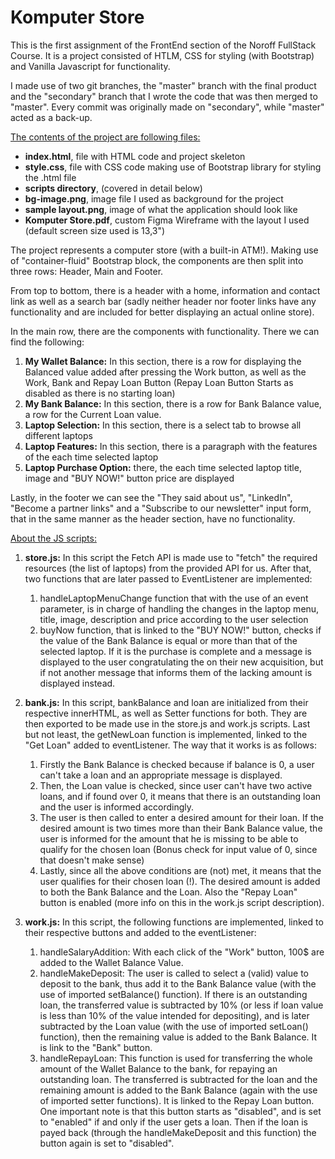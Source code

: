 # **Komputer Store**

This is the first assignment of the FrontEnd section of the Noroff FullStack Course. It is a project consisted of HTLM, CSS for styling (with Bootstrap) and Vanilla Javascript for functionality.

I made use of two git branches, the "master" branch with the final product and the "secondary" branch that I wrote the code that was then merged to "master". Every commit was originally made on "secondary", while "master" acted as a back-up.

<u>The contents of the project are following files:</U>

- **index.html**, file with HTML code and project skeleton
- **style.css**, file with CSS code making use of Bootstrap library for styling the .html file
- **scripts directory**, (covered in detail below)
- **bg-image.png**, image file I used as background for the project
- **sample layout.png**, image of what the application should look like 
- **Komputer Store.pdf**, custom Figma Wireframe with the layout I used (default screen size used is 13,3")

The project represents a computer store (with a built-in ATM!). Making use of "container-fluid" Bootstrap block, the components are then split into three rows: Header, Main and Footer.

From top to bottom, there is a header with a home, information and contact link as well as a search bar (sadly neither header nor footer links have any functionality and are included for better displaying an actual online store).

In the main row, there are the components with functionality. There we can find the following:

1. **My Wallet Balance:** In this section, there is a row for displaying the Balanced value added after pressing the Work button, as well as the Work, Bank and Repay Loan Button (Repay Loan Button Starts as disabled as there is no starting loan)
2. **My Bank Balance:** In this section, there is a row for Bank Balance value, a row for the Current Loan value.
3. **Laptop Selection:** In this section, there is a select tab to browse all different laptops
4. **Laptop Features:** In this section, there is a paragraph with the features of the each time selected laptop
5. **Laptop Purchase Option:** there, the each time selected laptop title, image and "BUY NOW!" button price are displayed

Lastly, in the footer we can see the "They said about us", "LinkedIn", "Become a partner links" and a "Subscribe to our newsletter" input form, that in the same manner as the header section, have no functionality.

<u>About the JS scripts:</u>

1.  **store.js:** In this script the Fetch API is made use to "fetch" the required resources (the list of laptops) from the provided API for us. After that, two functions that are later passed to EventListener are implemented:

    1. handleLaptopMenuChange function that with the use of an event parameter, is in charge of handling the changes in the laptop menu, title, image, description and price according to the user selection
    2. buyNow function, that is linked to the "BUY NOW!" button, checks if the value of the Bank Balance is equal or more than that of the selected laptop. If it is the purchase is complete and a message is displayed to the user congratulating the on their new acquisition, but if not another message that informs them of the lacking amount is displayed instead.
2.  **bank.js:**  In this script, bankBalance and loan are initialized from their respective innerHTML, as well as Setter functions for both. They are then exported to be made use in the store.js and work.js scripts. Last but not least, the getNewLoan function is implemented, linked to the "Get Loan" added to eventListener. The way that it works is as follows:

    1. Firstly the Bank Balance is checked because if balance is 0, a user can't take a loan and an appropriate message is displayed.
    2. Then, the Loan value is checked, since user can't have two active loans, and if found over 0, it means that there is an outstanding loan and the user is informed accordingly.
    3. The user is then called to enter a desired amount for their loan. If the desired amount is two times more than their Bank Balance value, the user is informed for the amount that he is missing to be able to qualify for the chosen loan (Bonus check for input value of 0, since that doesn't make sense)
    4. Lastly, since all the above conditions are (not) met, it means that the user qualifies for their chosen loan (!). The desired amount is added to both the Bank Balance and the Loan. Also the "Repay Loan" button is enabled (more info on this in the work.js script description).
3.  **work.js:**  In this script, the following functions are implemented, linked to their respective buttons and added to the eventListener:

    1. handleSalaryAddition: With each click of the "Work" button, 100$ are added to the Wallet Balance Value.
    2. handleMakeDeposit: The user is called to select a (valid) value to deposit to the bank, thus add it to the Bank Balance value (with the use of imported setBalance() function). If there is an outstanding loan, the transferred value is subtracted by 10% (or less if loan value is less than 10% of the value intended for depositing), and is later subtracted by the Loan value (with the use of imported setLoan() function), then the remaining value is added to the Bank Balance. It is link to the "Bank" button.
    3. handleRepayLoan: This function is used for transferring the whole amount of the Wallet Balance to the bank, for repaying an outstanding loan. The transferred is subtracted for the loan and the remaining amount is added to the Bank Balance (again with the use of imported setter functions). It is linked to the Repay Loan button. One important note is that this button starts as "disabled", and is set to "enabled" if and only if the user gets a loan. Then if the loan is payed back (through the handleMakeDeposit and this function) the button again is set to "disabled".


